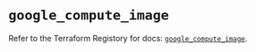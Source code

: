 # `google_compute_image`

Refer to the Terraform Registory for docs: [`google_compute_image`](https://registry.terraform.io/providers/hashicorp/google/5.11.0/docs/resources/compute_image).
